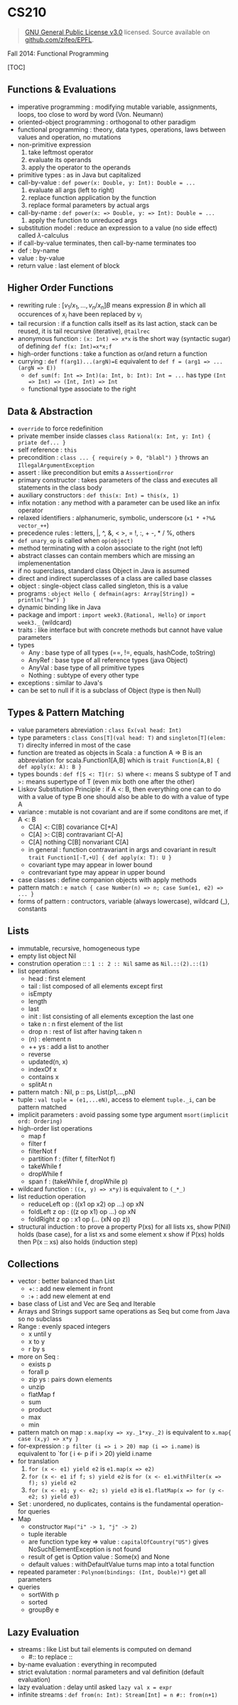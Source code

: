 # CS210

> [GNU General Public License v3.0](https://github.com/zifeo/EPFL/blob/master/LICENSE) licensed. Source available on [github.com/zifeo/EPFL](https://github.com/zifeo/EPFL).

Fall 2014: Functional Programming

[TOC]

## Functions & Evaluations
- imperative programming : modifying mutable variable, assignments, loops, too close to word by word (Von. Neumann)
- oriented-object programming : orthogonal to other paradigm
- functional programming : theory, data types, operations, laws between values and operation, no mutations
- non-primitive expression
  1. take leftmost operator
  2. evaluate its operands
  3. apply the operator to the operands
- primitive types : as in Java but capitalized
- call-by-value : `def power(x: Double, y: Int): Double = ...`
   1. evaluate all args (left to right)
   2. replace function application by the function
   3. replace formal parameters by actual args
- call-by-name : `def power(x: => Double, y: => Int): Double = ...`
  1. apply the function to unreduced args
- substitution model : reduce an expression to a value (no side effect) called $\lambda$-calculus
- if call-by-value terminates, then call-by-name terminates too
- def : by-name
- value : by-value
- return value : last element of block

## Higher Order Functions
- rewriting rule : $[v_1/x_1,\ldots,v_n/x_n]B$ means expression $B$ in which all occurences of $x_i$ have been replaced by $v_i$
- tail recursion : if a function calls itself as its last action, stack can be reused, it is tail recursive (iterative), `@tailrec`
- anonymous function : `(x: Int) => x*x` is the short way (syntactic sugar) of defining `def f(x: Int)=x*x;f`
- high-order functions : take a function as or/and return a function
- currying : `def f(arg1)...(argN)=E` equivalent to `def f = (arg1 => ... (argN => E))`
  - `def sum(f: Int => Int)(a: Int, b: Int): Int = ...` has type `(Int => Int) => (Int, Int) => Int`
  - functional type associate to the right

## Data & Abstraction
- `override` to force redefinition
- private member inside classes `class Rational(x: Int, y: Int) { priate def... }`
- self reference : `this`
- precondition : `class ... { require(y > 0, "blabl") }` throws an `IllegalArgumentException`
- assert : like precondition but emits a `AsssertionError`
- primary constructor : takes parameters of the class and executes all statements in the class body
- auxiliary constructors : `def this(x: Int) = this(x, 1)`
- infix notation : any method with a parameter can be used like an infix operator
- relaxed identifiers : alphanumeric, symbolic, underscore (`x1 * +?%& vector_++`)
- precedence rules : letters, |, ^, &, < >, = !, :, + -, * / %, others
- `def unary_op` is called when `op(object)`
- method terminating with a colon associate to the right (not left)
- abstract classes can contain members which are missing an implemenentation
- if no superclass, standard class Object in Java is assumed
- direct and indirect superclasses of a class are called base classes
- object : single-object class called singleton, this is a value
- programs : `object Hello { defmain(agrs: Array[String]) = println("hw") }`
- dynamic binding like in Java
- package and import : `import week3.{Rational, Hello}` or `import week3._` (wildcard)
- traits : like interface but with concrete methods but cannot have value parameters
- types
  - Any : base type of all types (==, !=, equals, hashCode, toString)
  - AnyRef : base type of all reference types (java Object)
  - AnyVal : base type of all primitive types
  - Nothing : subtype of every other type
- exceptions : similar to Java's
- can be set to null if it is a subclass of Object (type is then Null)

## Types & Pattern Matching
- value parameters abreviation : `class Ex(val head: Int)`
- type parameters : `class Cons[T](val head: T)` and `singleton[T](elem: T)` direclty inferred in most of the case
- function are treated as objects in Scala : a function A => B is an abbreviation for scala.Function1[A,B] which is `trait Function[A,B] { def apply(x: A): B }`
- types bounds : `def f[S <: T](r: S)` where `<:` means S subtype of T and `>:` means supertype of T (even mix both one after the other)
- Liskov Substitution Principle : if A <: B, then everything one can to do with a value of type B one should also be able to do with a value of type A
- variance : mutable is not covariant and are if some conditons are met, if A <: B
  - C[A] <: C[B] covariance C[+A]
  - C[A] >: C[B] contravariant C[-A]
  - C[A] nothing C[B] nonvariant C[A]
  - in general : function contravariant in args and covariant in result `trait Function1[-T,+U] { def apply(x: T): U }`
  - covariant type may appear in lower bound
  - contrevariant type may appear in upper bound
- case classes : define companion objects with apply methods
- pattern match : `e match { case Number(n) => n; case Sum(e1, e2) => ... }`
- forms of pattern : contructors, variable (always lowercase), wildcard (_), constants

## Lists
- immutable, recursive, homogeneous type
- empty list object Nil
- constrution operation :: : `1 :: 2 :: Nil` same as `Nil.::(2).::(1)`
- list operations
  - head : first element
  - tail : list composed of all elements except first
  - isEmpty
  - length
  - last
  - init : list consisting of all elements exception the last one
  - take n : n first element of the list
  - drop n : rest of list after having taken n
  - (n) : element n
  - ++ ys : add a list to another
  - reverse
  - updated(n, x)
  - indexOf x
  - contains x
  - splitAt n
- pattern match : Nil, p :: ps, List(p1,...,pN)
- tuple : `val tuple = (e1,...eN)`, access to element `tuple._i`, can be pattern matched
- implicit parameters : avoid passing some type argument `msort(implicit ord: Ordering)`
- high-order list operations
  - map f
  - filter f
  - filterNot f
  - partition f : (filter f, filterNot f)
  - takeWhile f
  - dropWhile f
  - span f : (takeWhile f, dropWhile p)
- wildcard function : `((x, y) => x*y)` is equivalent to `(_*_)`
- list reduction operation
  - reduceLeft op : ((x1 op x2) op ...) op xN
  - foldLeft z op : ((z op x1) op ...) op xN
  - foldRight z op : x1 op (... (xN op z))
- structural induction : to prove a property P(xs) for all lists xs, show P(Nil) holds (base case), for a list xs and some element x show if P(xs) holds then P(x :: xs) also holds (induction step)

## Collections
- vector : better balanced than List
  - +: : add new element in front
  - :+ : add new element at end
- base class of List and Vec are Seq and Iterable
- Arrays and Strings support same operations as Seq but come from Java so no subclass
- Range : evenly spaced integers
  - x until y
  - x to y
  - r by s
- more on Seq :
  - exists p
  - forall p
  - zip ys : pairs down elements
  - unzip
  - flatMap f
  - sum
  - product
  - max
  - min
- pattern match on map : `x.map(xy => xy._1*xy._2)` is equivalent to `x.map{ case (x,y) => x*y }`
- for-expression : `p filter (i => i > 20) map (i => i.name)` is equivalent to `for ( i <- p if i > 20) yield i.name
- for translation
  1. `for (x <- e1) yield e2` is `e1.map(x => e2)`
  2. `for (x <- e1 if f; s) yield e2` is `for (x <- e1.withFilter(x => f); s) yield e2`
  3. `for (x <- e1; y <- e2; s) yield e3` is `e1.flatMap(x => for (y <- e2; s) yield e3)`
- Set : unordered, no duplicates, contains is the fundamental operation- for queries
- Map
  - constructor `Map("i" -> 1, "j" -> 2)`
  - tuple iterable
  - are function type key => value : `capitalOfCountry("US")` gives NoSuchElementException is not found
  - result of get is Option value : Some(x) and None
  - default values : withDefaultValue turns map into a total function
- repeated parameter : `Polynom(bindings: (Int, Double)*)` get all parameters
- queries
  - sortWith p
  - sorted
  - groupBy e

## Lazy Evaluation
- streams : like List but tail elements is computed on demand
  - \#:: to replace ::
- by-name evaluation : everything in recomputed
- strict evalutation : normal parameters and val definition (default evaluation)
- lazy evaluation : delay until asked `lazy val x = expr`
- infinite streams : `def from(n: Int): Stream[Int] = n #:: from(n+1)`
